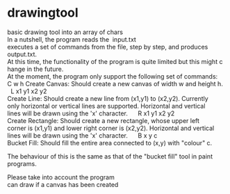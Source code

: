 # drawingtool
basic drawing tool into an array of chars
In a nutshell, the program reads the  input.txt  
executes a set of commands from the file, step by step, and produces ​output.txt ​ .    
At this time, the functionality of the program is quite limited but this might change in the future.  
At the moment, the program only support the following set of commands:    
C w h Create Canvas: Should create a new canvas of width w and height h.    
L x1 y1 x2 y2 Create Line: Should create a new line from (x1,y1) to (x2,y2). Currently  only horizontal or vertical lines are supported. Horizontal and vertical  lines will be drawn using the 'x' character.      
R x1 y1 x2 y2 Create Rectangle: Should create a new rectangle, whose upper left  corner is (x1,y1) and lower right corner is (x2,y2). Horizontal and vertical  lines will be drawn using the 'x' character.      
B x y c Bucket Fill: Should fill the entire area connected to (x,y) with "colour" c.  

The behaviour of this is the same as that of the "bucket fill" tool in paint  programs.    

Please take into account the program can draw if a canvas has been created